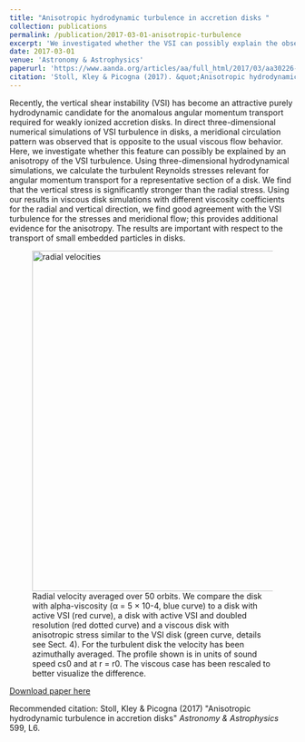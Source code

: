```yaml
---
title: "Anisotropic hydrodynamic turbulence in accretion disks "
collection: publications
permalink: /publication/2017-03-01-anisotropic-turbulence
excerpt: 'We investigated whether the VSI can possibly explain the observed anomalous angular momentum transport in accretion disks, and meridional circulation patterns. We found that the vertical stress is significantly stronger than the radial stress, providing additional evidence for the anisotropy with important consequences for the dust evolution.'
date: 2017-03-01
venue: 'Astronomy & Astrophysics'
paperurl: 'https://www.aanda.org/articles/aa/full_html/2017/03/aa30226-16/aa30226-16.html'
citation: 'Stoll, Kley & Picogna (2017). &quot;Anisotropic hydrodynamic turbulence in accretion disks.&quot; <i>Astronomy & Astrophysics</i>. 599, L6.'
---
```

Recently, the vertical shear instability (VSI) has become an attractive purely hydrodynamic candidate for the anomalous angular momentum transport required for weakly ionized accretion disks. In direct three-dimensional numerical simulations of VSI turbulence in disks, a meridional circulation pattern was observed that is opposite to the usual viscous flow behavior. Here, we investigate whether this feature can possibly be explained by an anisotropy of the VSI turbulence. Using three-dimensional hydrodynamical simulations, we calculate the turbulent Reynolds stresses relevant for angular momentum transport for a representative section of a disk. We find that the vertical stress is significantly stronger than the radial stress. Using our results in viscous disk simulations with different viscosity coefficients for the radial and vertical direction, we find good agreement with the VSI turbulence for the stresses and meridional flow; this provides additional evidence for the anisotropy. The results are important with respect to the transport of small embedded particles in disks.

<figure>
  <img src="http://GiovanniPicogna.github.io/images/VSI.png" alt="radial velocities" width="600"/>
  <figcaption>Radial velocity averaged over 50 orbits. We compare the disk with alpha-viscosity (α = 5 × 10-4, blue curve) to a disk with active VSI (red curve), a disk with active VSI and doubled resolution (red dotted curve) and a viscous disk with anisotropic stress similar to the VSI disk (green curve, details see Sect. 4). For the turbulent disk the velocity has been azimuthally averaged. The profile shown is in units of sound speed cs0 and at r = r0. The viscous case has been rescaled to better visualize the difference.</figcaption>
</figure>

[Download paper here](http://GiovanniPicogna.github.io/files/VSI.pdf)

Recommended citation: Stoll, Kley & Picogna (2017) "Anisotropic hydrodynamic turbulence in accretion disks" <i>Astronomy & Astrophysics</i> 599, L6.